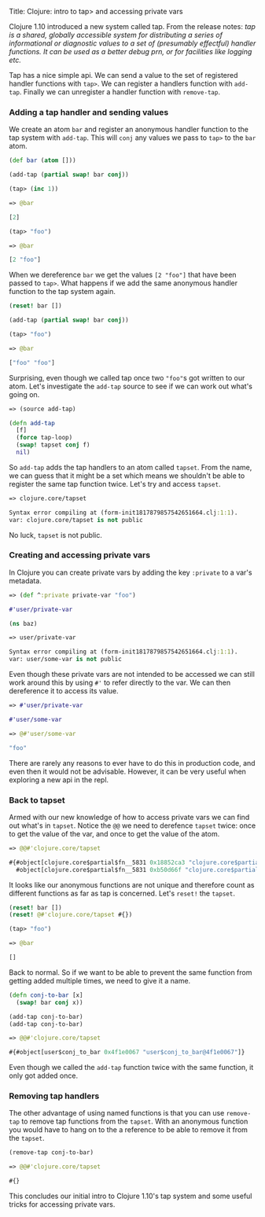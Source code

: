 Title: Clojure: intro to tap> and accessing private vars

Clojure 1.10 introduced a new system called tap. From the release notes: *tap is a shared, globally accessible system for distributing a series of informational or diagnostic values to a set of (presumably effectful) handler functions. It can be used as a better debug prn, or for facilities like logging etc.*

Tap has a nice simple api. We can send a value to the set of registered handler functions with `tap>`. We can register a handlers function with `add-tap`. Finally we can unregister a handler function with `remove-tap`.

### Adding a tap handler and sending values

We create an atom `bar` and register an anonymous handler function to the tap system with `add-tap`. This will `conj` any values we pass to `tap>` to the `bar` atom.

```clojure
(def bar (atom []))

(add-tap (partial swap! bar conj))

(tap> (inc 1))

=> @bar

[2]

(tap> "foo")

=> @bar

[2 "foo"]
```

When we dereference `bar` we get the values `[2 "foo"]` that have been passed to `tap>`. What happens if we add the same anonymous handler function to the tap system again.

```clojure
(reset! bar [])

(add-tap (partial swap! bar conj))

(tap> "foo")

=> @bar

["foo" "foo"]
```

Surprising, even though we called tap once two `"foo"`s got written to our atom. Let's investigate the `add-tap` source to see if we can work out what's going on.

```clojure
=> (source add-tap)

(defn add-tap
  [f]
  (force tap-loop)
  (swap! tapset conj f)
  nil)
```

So `add-tap` adds the tap handlers to an atom called `tapset`. From the name, we can guess that it might be a set which means we shouldn't be able to register the same tap function twice. Let's try and access `tapset`.

```clojure
=> clojure.core/tapset

Syntax error compiling at (form-init1817879857542651664.clj:1:1).
var: clojure.core/tapset is not public
```

No luck, `tapset` is not public.

### Creating and accessing private vars

In Clojure you can create private vars by adding the key `:private` to a var's metadata.

```clojure
=> (def ^:private private-var "foo")

#'user/private-var

(ns baz)

=> user/private-var

Syntax error compiling at (form-init1817879857542651664.clj:1:1).
var: user/some-var is not public
```

Even though these private vars are not intended to be accessed we can still work around this by using `#'` to refer directly to the var. We can then dereference it to access its value.

```clojure
=> #'user/private-var

#'user/some-var

=> @#'user/some-var

"foo"
```

There are rarely any reasons to ever have to do this in production code, and even then it would not be advisable. However, it can be very useful when exploring a new api in the repl.

### Back to tapset

Armed with our new knowledge of how to access private vars we can find out what's in `tapset`. Notice the `@@` we need to derefence `tapset` twice: once to get the value of the var, and once to get the value of the atom.

```clojure
=> @@#'clojure.core/tapset

#{#object[clojure.core$partial$fn__5831 0x18852ca3 "clojure.core$partial$fn__5831@18852ca3"]
  #object[clojure.core$partial$fn__5831 0xb50d66f "clojure.core$partial$fn__5831@b50d66f"]}
```

It looks like our anonymous functions are not unique and therefore count as different functions as far as tap is concerned. Let's `reset!` the `tapset`.

```clojure
(reset! bar [])
(reset! @#'clojure.core/tapset #{})

(tap> "foo")

=> @bar

[]
```

Back to normal. So if we want to be able to prevent the same function from getting added multiple times, we need to give it a name.

```clojure
(defn conj-to-bar [x]
  (swap! bar conj x))

(add-tap conj-to-bar)
(add-tap conj-to-bar)

=> @@#'clojure.core/tapset

#{#object[user$conj_to_bar 0x4f1e0067 "user$conj_to_bar@4f1e0067"]}
```

Even though we called the `add-tap` function twice with the same function, it only got added once.

### Removing tap handlers

The other advantage of using named functions is that you can use `remove-tap` to remove tap functions from the `tapset`. With an anonymous function you would have to hang on to the a reference to be able to remove it from the `tapset`.

```clojure
(remove-tap conj-to-bar)

=> @@#'clojure.core/tapset

#{}
```

This concludes our initial intro to Clojure 1.10's tap system and some useful tricks for accessing private vars.
